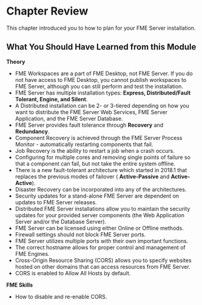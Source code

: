 # Chapter Review #

This chapter introduced you to how to plan for your FME Server installation.

## What You Should Have Learned from this Module ##

**Theory**


- FME Workspaces are a part of FME Desktop, not FME Server. If you do not have access to FME Desktop, you cannot publish workspaces to FME Server, although you can still perform and test the installation.
- FME Server has multiple installation types: **Express, Distributed/Fault Tolerant, Engine, and Silent**.
- A Distributed installation can be 2- or 3-tiered depending on how you want to distribute the FME Server Web Services, FME Server Application, and the FME Server Database.
- FME Server provides fault tolerance through **Recovery** and **Redundancy**.
- Component Recovery is achieved through the FME Server Process Monitor - automatically restarting components that fail.
- Job Recovery is the ability to restart a job when a crash occurs.
- Configuring for multiple cores and removing single points of failure so that a component can fail, but not take the entire system offline.
- There is a new fault-tolerant architecture which started in 2018.1 that replaces the previous modes of failover ( **Active-Passive** and **Active-Active**).
- Disaster Recovery can be incorporated into any of the architectures.
- Security updates for a stand-alone FME Server are dependent on updates to FME Server releases.
- Distributed FME Server installations allow you to maintain the security updates for your provided server components (the Web Application Server and/or the Database Server).
- FME Server can be licensed using either Online or Offline methods.
- Firewall settings should not block FME Server ports.
- FME Server utilizes multiple ports with their own important functions.
- The correct hostname allows for proper control and management of FME Engines.
- Cross-Origin Resource Sharing (CORS) allows you to specify websites hosted on other domains that can access resources from FME Server.
- CORS is enabled to Allow All Hosts by default.

**FME Skills**

- How to disable and re-enable CORS.
